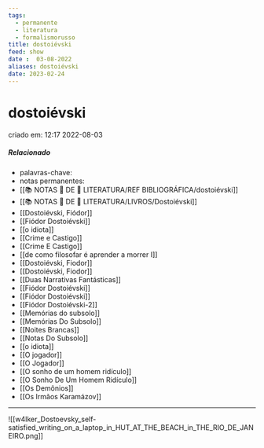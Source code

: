 ```yaml
---
tags:
  - permanente
  - literatura
  - formalismorusso
title: dostoiévski
feed: show
date :  03-08-2022
aliases: dostoiévski
date: 2023-02-24
---
```

# dostoiévski
criado em: 12:17 2022-08-03

##### Relacionado
- palavras-chave: 
- notas permanentes: 
- [[📚 NOTAS 📖 DE 📘 LITERATURA/REF BIBLIOGRÁFICA/dostoiévski]] 
- [[📚 NOTAS 📖 DE 📘 LITERATURA/LIVROS/Dostoiévski]] 
- [[Dostoiévski, Fiódor]] 
- [[Fiódor Dostoiévski]]
- [[o idiota]]
- [[Crime e Castigo]]
- [[Crime E Castigo]]
- [[de como filosofar é aprender a morrer I]]
- [[Dostoiévski, Fiodor]]
- [[Dostoiévski, Fiodor]]
- [[Duas Narrativas Fantásticas]]
- [[Fiódor Dostoiévski]]
- [[Fiódor Dostoiévski]]
- [[Fiódor Dostoiévski-2]]
- [[Memórias do subsolo]]
- [[Memórias Do Subsolo]]
- [[Noites Brancas]]
- [[Notas Do Subsolo]]
- [[o idiota]]
- [[O jogador]]
- [[O Jogador]]
- [[O sonho de um homem ridículo]]
- [[O Sonho De Um Homem Ridículo]]
- [[Os Demônios]]
- [[Os Irmãos Karamázov]]
---

![[w4lker_Dostoevsky_self-satisfied_writing_on_a_laptop_in_HUT_AT_THE_BEACH_in_THE_RIO_DE_JANEIRO.png]]